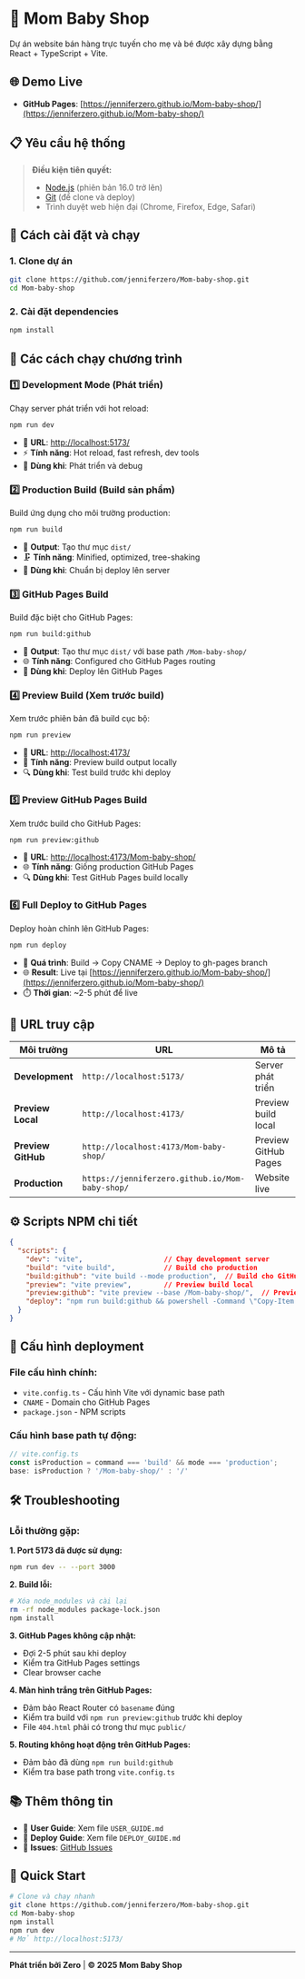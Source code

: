 
# 🛒 Mom Baby Shop

Dự án website bán hàng trực tuyến cho mẹ và bé được xây dựng bằng React + TypeScript + Vite.

## 🌐 Demo Live

- **GitHub Pages**: [https://jenniferzero.github.io/Mom-baby-shop/](https://jenniferzero.github.io/Mom-baby-shop/)

## 📋 Yêu cầu hệ thống

> **Điều kiện tiên quyết:**
> - [Node.js](https://nodejs.org/en/) (phiên bản 16.0 trở lên)
> - [Git](https://git-scm.com/) (để clone và deploy)
> - Trình duyệt web hiện đại (Chrome, Firefox, Edge, Safari)

## 🚀 Cách cài đặt và chạy

### **1. Clone dự án**
```bash
git clone https://github.com/jenniferzero/Mom-baby-shop.git
cd Mom-baby-shop
```

### **2. Cài đặt dependencies**
```bash
npm install
```

## 🎯 Các cách chạy chương trình

### **1️⃣ Development Mode (Phát triển)**
Chạy server phát triển với hot reload:
```bash
npm run dev
```
- 📍 **URL**: [http://localhost:5173/](http://localhost:5173/)
- ⚡ **Tính năng**: Hot reload, fast refresh, dev tools
- 🔧 **Dùng khi**: Phát triển và debug

### **2️⃣ Production Build (Build sản phẩm)**
Build ứng dụng cho môi trường production:
```bash
npm run build
```
- 📁 **Output**: Tạo thư mục `dist/` 
- 🗜️ **Tính năng**: Minified, optimized, tree-shaking
- 🎯 **Dùng khi**: Chuẩn bị deploy lên server

### **3️⃣ GitHub Pages Build**
Build đặc biệt cho GitHub Pages:
```bash
npm run build:github
```
- 📁 **Output**: Tạo thư mục `dist/` với base path `/Mom-baby-shop/`
- 🌐 **Tính năng**: Configured cho GitHub Pages routing
- 🎯 **Dùng khi**: Deploy lên GitHub Pages

### **4️⃣ Preview Build (Xem trước build)**
Xem trước phiên bản đã build cục bộ:
```bash
npm run preview
```
- 📍 **URL**: [http://localhost:4173/](http://localhost:4173/)
- 👀 **Tính năng**: Preview build output locally
- 🔍 **Dùng khi**: Test build trước khi deploy

### **5️⃣ Preview GitHub Pages Build**
Xem trước build cho GitHub Pages:
```bash
npm run preview:github
```
- 📍 **URL**: [http://localhost:4173/Mom-baby-shop/](http://localhost:4173/Mom-baby-shop/)
- 🌐 **Tính năng**: Giống production GitHub Pages
- 🔍 **Dùng khi**: Test GitHub Pages build locally

### **6️⃣ Full Deploy to GitHub Pages**
Deploy hoàn chỉnh lên GitHub Pages:
```bash
npm run deploy
```
- 🚀 **Quá trình**: Build → Copy CNAME → Deploy to gh-pages branch
- 🌐 **Result**: Live tại [https://jenniferzero.github.io/Mom-baby-shop/](https://jenniferzero.github.io/Mom-baby-shop/)
- ⏱️ **Thời gian**: ~2-5 phút để live

## 📱 URL truy cập

| Môi trường | URL | Mô tả |
|------------|-----|-------|
| **Development** | `http://localhost:5173/` | Server phát triển |
| **Preview Local** | `http://localhost:4173/` | Preview build local |
| **Preview GitHub** | `http://localhost:4173/Mom-baby-shop/` | Preview GitHub Pages |
| **Production** | `https://jenniferzero.github.io/Mom-baby-shop/` | Website live |

## ⚙️ Scripts NPM chi tiết

```json
{
  "scripts": {
    "dev": "vite",                    // Chạy development server
    "build": "vite build",            // Build cho production
    "build:github": "vite build --mode production",  // Build cho GitHub Pages
    "preview": "vite preview",        // Preview build local
    "preview:github": "vite preview --base /Mom-baby-shop/",  // Preview GitHub Pages
    "deploy": "npm run build:github && powershell -Command \"Copy-Item -Path CNAME -Destination dist/\" && gh-pages -d dist"  // Deploy to GitHub Pages
  }
}
```

## 🔧 Cấu hình deployment

### **File cấu hình chính:**
- `vite.config.ts` - Cấu hình Vite với dynamic base path
- `CNAME` - Domain cho GitHub Pages
- `package.json` - NPM scripts

### **Cấu hình base path tự động:**
```typescript
// vite.config.ts
const isProduction = command === 'build' && mode === 'production';
base: isProduction ? '/Mom-baby-shop/' : '/'
```

## 🛠️ Troubleshooting

### **Lỗi thường gặp:**

**1. Port 5173 đã được sử dụng:**
```bash
npm run dev -- --port 3000
```

**2. Build lỗi:**
```bash
# Xóa node_modules và cài lại
rm -rf node_modules package-lock.json
npm install
```

**3. GitHub Pages không cập nhật:**
- Đợi 2-5 phút sau khi deploy
- Kiểm tra GitHub Pages settings
- Clear browser cache

**4. Màn hình trắng trên GitHub Pages:**
- Đảm bảo React Router có `basename` đúng
- Kiểm tra build với `npm run preview:github` trước khi deploy
- File `404.html` phải có trong thư mục `public/`

**5. Routing không hoạt động trên GitHub Pages:**
- Đảm bảo đã dùng `npm run build:github`
- Kiểm tra base path trong `vite.config.ts`

## 📚 Thêm thông tin

- 📖 **User Guide**: Xem file `USER_GUIDE.md`
- 🚀 **Deploy Guide**: Xem file `DEPLOY_GUIDE.md`
- 🐛 **Issues**: [GitHub Issues](https://github.com/jenniferzero/Mom-baby-shop/issues)

## 🎉 Quick Start

```bash
# Clone và chạy nhanh
git clone https://github.com/jenniferzero/Mom-baby-shop.git
cd Mom-baby-shop
npm install
npm run dev
# Mở http://localhost:5173/
```

---

**Phát triển bởi Zero** | **© 2025 Mom Baby Shop**
